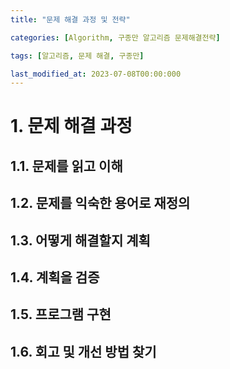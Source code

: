 ```yaml
---
title: "문제 해결 과정 및 전략"

categories: [Algorithm, 구종만 알고리즘 문제해결전략]

tags: [알고리즘, 문제 해결, 구종만]

last_modified_at: 2023-07-08T00:00:000
---
```


# 1. 문제 해결 과정
## 1.1. 문제를 읽고 이해

## 1.2. 문제를 익숙한 용어로 재정의

## 1.3. 어떻게 해결할지 계획

## 1.4. 계획을 검증

## 1.5. 프로그램 구현

## 1.6. 회고 및 개선 방법 찾기


